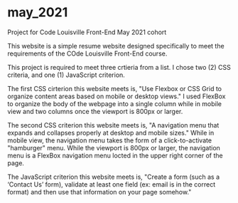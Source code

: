 # may_2021
Project for Code Louisville Front-End May 2021 cohort

This website is a simple resume website designed specifically to meet the requirements of the COde Louisville Front-End course.

This project is required to meet three crtieria from a list. I chose two (2) CSS criteria, and one (1) JavaScript criterion. 

The first CSS cirterion this website meets is, "Use Flexbox or CSS Grid to organize content areas based on mobile or desktop views." I used FlexBox to organize the body of the webpage into a single column while in mobile view and two columns once the viewport is 800px or larger.

The second CSS criterion this website meets is, "A navigation menu that expands and collapses properly at desktop and mobile sizes." While in mobile view, the navigation menu takes the form of a click-to-activate "hamburger" menu. While the viewport is 800px or larger, the navigation menu is a FlexBox navigation menu locted in the upper right corner of the page.

The JavaScript criterion this website meets is, "Create a form (such as a ‘Contact Us’ form), validate at least one field (ex: email is in the correct format) and then use that information on your page somehow." 